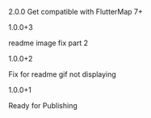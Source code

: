 2.0.0
Get compatible with FlutterMap 7+

1.0.0+3

readme image fix part 2

1.0.0+2

Fix for readme gif not displaying

1.0.0+1

Ready for Publishing
